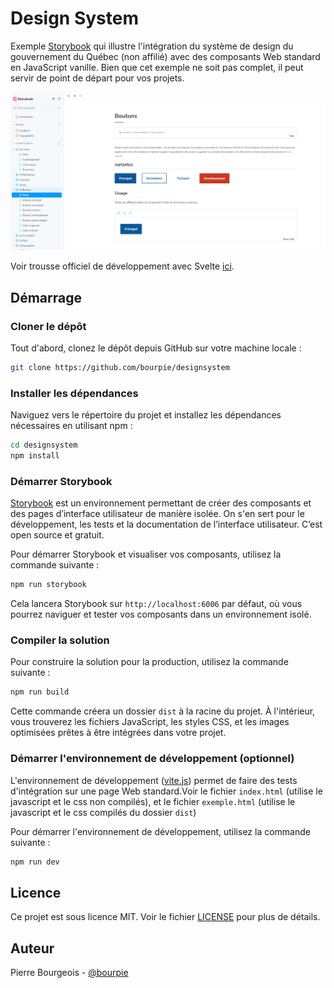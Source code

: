 # Design System

Exemple [Storybook](https://storybook.js.org/) qui illustre l'intégration du système de design du gouvernement du Québec (non affilié) avec des composants Web standard en JavaScript vanille. Bien que cet exemple ne soit pas complet, il peut servir de point de départ pour vos projets.

![Storybook](storybook.png)

Voir trousse officiel de développement avec Svelte [ici](https://design.quebec.ca/ressources/trousse-developpement).

## Démarrage

### Cloner le dépôt

Tout d'abord, clonez le dépôt depuis GitHub sur votre machine locale :

```bash
git clone https://github.com/bourpie/designsystem
```

### Installer les dépendances

Naviguez vers le répertoire du projet et installez les dépendances nécessaires en utilisant npm :

```bash
cd designsystem
npm install
```

### Démarrer Storybook

[Storybook](https://storybook.js.org/) est un environnement permettant de créer des composants et des pages d’interface utilisateur de manière isolée. On s'en sert pour le développement, les tests et la documentation de l’interface utilisateur. C’est open source et gratuit.

Pour démarrer Storybook et visualiser vos composants, utilisez la commande suivante :

```bash
npm run storybook
```

Cela lancera Storybook sur `http://localhost:6006` par défaut, où vous pourrez naviguer et tester vos composants dans un environnement isolé.

### Compiler la solution

Pour construire la solution pour la production, utilisez la commande suivante :

```bash
npm run build
```
Cette commande créera un dossier `dist` à la racine du projet. À l'intérieur, vous trouverez les fichiers JavaScript, les styles CSS, et les images optimisées prêtes à être intégrées dans votre projet.

### Démarrer l'environnement de développement (optionnel)

L'environnement de développement ([vite.js](https://vitejs.dev/)) permet de faire des tests d'intégration sur une page Web standard.Voir le fichier `index.html` (utilise le javascript et le css non compilés), et le fichier `exemple.html` (utilise le javascript et le css compilés du dossier `dist`) 

Pour démarrer l'environnement de développement, utilisez la commande suivante :

```bash
npm run dev
```


## Licence

Ce projet est sous licence MIT. Voir le fichier [LICENSE](LICENSE.md) pour plus de détails.

## Auteur

Pierre Bourgeois - [@bourpie](https://github.com/bourpie)
